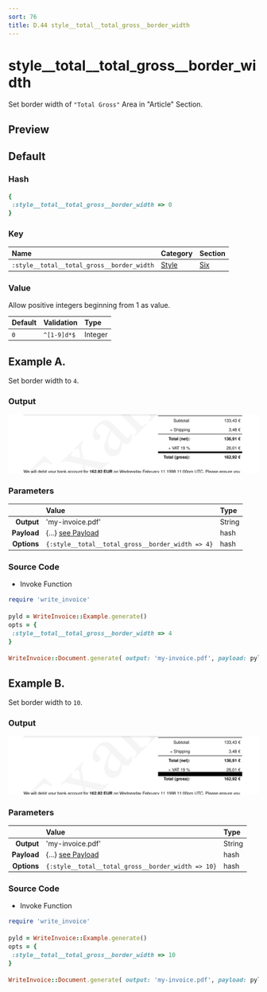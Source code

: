 ```yaml
---
sort: 76
title: D.44 style__total__total_gross__border_width
---
```

# style__total__total_gross__border_width

Set border width of `"Total Gross"` Area in "Article" Section.


## Preview

<div >
    <canvas id='canvas' search=':style__total__total_gross__border_width' palette='option_detail'></canvas>
</div>
<script src="../assets/js/marker.js"></script>  

 
## Default

### Hash

```ruby
{
 :style__total__total_gross__border_width => 0
} 
```

### Key

| **Name** | **Category** | **Section** |
| :--- | :--- | :--- |
| ```:style__total__total_gross__border_width``` |  [Style](./#style) | [Six](/sections/six) |

### Value

Allow positive integers beginning from 1 as value.

| **Default**| **Validation**| **Type** |
| :--- | :--- | :--- |
| ```0``` | ```^[1-9]d*$``` | Integer |

## Example A.

Set border width to `4`.

### Output

<img src="../assets/images/options/style__total__total_gross__border_width--a.png">



### Parameters

| | **Value** | **Type** |
|------:|:------|:------|
| **Output** | 'my-invoice.pdf' | String |
| **Payload** | {...} [see Payload](../payload) | hash |
| **Options** | ```{:style__total__total_gross__border_width => 4}``` | hash |


### Source Code

* Invoke Function

```ruby
require 'write_invoice'
 
pyld = WriteInvoice::Example.generate()
opts = {
 :style__total__total_gross__border_width => 4
}
 
WriteInvoice::Document.generate( output: 'my-invoice.pdf', payload: pyld, options: opts )

```

## Example B.

Set border width to `10`.

### Output

<img src="../assets/images/options/style__total__total_gross__border_width--b.png">



### Parameters

| | **Value** | **Type** |
|------:|:------|:------|
| **Output** | 'my-invoice.pdf' | String |
| **Payload** | {...} [see Payload](../payload) | hash |
| **Options** | ```{:style__total__total_gross__border_width => 10}``` | hash |


### Source Code

* Invoke Function

```ruby
require 'write_invoice'
 
pyld = WriteInvoice::Example.generate()
opts = {
 :style__total__total_gross__border_width => 10
}
 
WriteInvoice::Document.generate( output: 'my-invoice.pdf', payload: pyld, options: opts )

```

